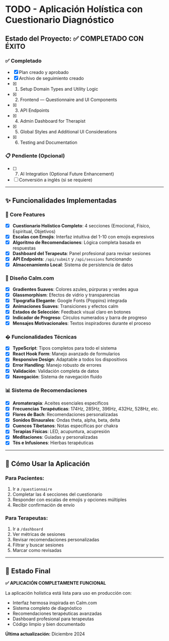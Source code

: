 # TODO - Aplicación Holística con Cuestionario Diagnóstico

## Estado del Proyecto: ✅ COMPLETADO CON ÉXITO

### ✅ Completado
- [x] Plan creado y aprobado
- [x] Archivo de seguimiento creado
- [x] 1. Setup Domain Types and Utility Logic
- [x] 2. Frontend — Questionnaire and UI Components  
- [x] 3. API Endpoints
- [x] 4. Admin Dashboard for Therapist
- [x] 5. Global Styles and Additional UI Considerations
- [x] 6. Testing and Documentation

### 📋 Pendiente (Opcional)
- [ ] 7. AI Integration (Optional Future Enhancement)
- [ ] Conversión a inglés (si se requiere)

---

## ✨ Funcionalidades Implementadas

### 🎯 Core Features
- [x] **Cuestionario Holístico Completo**: 4 secciones (Emocional, Físico, Espiritual, Objetivos)
- [x] **Escalas con Emojis**: Interfaz intuitiva del 1-10 con emojis expresivos
- [x] **Algoritmo de Recomendaciones**: Lógica completa basada en respuestas
- [x] **Dashboard del Terapeuta**: Panel profesional para revisar sesiones
- [x] **API Endpoints**: `/api/submit` y `/api/sessions` funcionando
- [x] **Almacenamiento Local**: Sistema de persistencia de datos

### 🎨 Diseño Calm.com
- [x] **Gradientes Suaves**: Colores azules, púrpuras y verdes agua
- [x] **Glassmorphism**: Efectos de vidrio y transparencias
- [x] **Tipografía Elegante**: Google Fonts (Poppins) integrada
- [x] **Animaciones Suaves**: Transiciones y efectos calm
- [x] **Estados de Selección**: Feedback visual claro en botones
- [x] **Indicador de Progreso**: Círculos numerados y barra de progreso
- [x] **Mensajes Motivacionales**: Textos inspiradores durante el proceso

### � Funcionalidades Técnicas
- [x] **TypeScript**: Tipos completos para todo el sistema
- [x] **React Hook Form**: Manejo avanzado de formularios
- [x] **Responsive Design**: Adaptable a todos los dispositivos
- [x] **Error Handling**: Manejo robusto de errores
- [x] **Validación**: Validación completa de datos
- [x] **Navegación**: Sistema de navegación fluido

### 📊 Sistema de Recomendaciones
- [x] **Aromaterapia**: Aceites esenciales específicos
- [x] **Frecuencias Terapéuticas**: 174Hz, 285Hz, 396Hz, 432Hz, 528Hz, etc.
- [x] **Flores de Bach**: Recomendaciones personalizadas
- [x] **Sonidos Binaurales**: Ondas theta, alpha, beta, delta
- [x] **Cuencos Tibetanos**: Notas específicas por chakra
- [x] **Terapias Físicas**: LED, acupuntura, acupresión
- [x] **Meditaciones**: Guiadas y personalizadas
- [x] **Tés e Infusiones**: Hierbas terapéuticas

---

## 🚀 Cómo Usar la Aplicación

### Para Pacientes:
1. Ir a `/questionnaire`
2. Completar las 4 secciones del cuestionario
3. Responder con escalas de emojis y opciones múltiples
4. Recibir confirmación de envío

### Para Terapeutas:
1. Ir a `/dashboard`
2. Ver métricas de sesiones
3. Revisar recomendaciones personalizadas
4. Filtrar y buscar sesiones
5. Marcar como revisadas

---

## 🎉 Estado Final

**✅ APLICACIÓN COMPLETAMENTE FUNCIONAL**

La aplicación holística está lista para uso en producción con:
- Interfaz hermosa inspirada en Calm.com
- Sistema completo de diagnóstico
- Recomendaciones terapéuticas avanzadas
- Dashboard profesional para terapeutas
- Código limpio y bien documentado

**Última actualización:** Diciembre 2024
